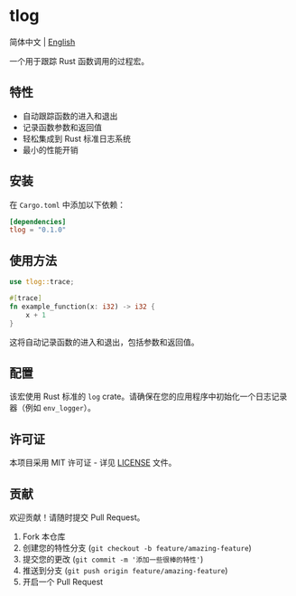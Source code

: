 # tlog

简体中文 | [English](README.md)

一个用于跟踪 Rust 函数调用的过程宏。

## 特性

- 自动跟踪函数的进入和退出
- 记录函数参数和返回值
- 轻松集成到 Rust 标准日志系统
- 最小的性能开销

## 安装

在 `Cargo.toml` 中添加以下依赖：

```toml
[dependencies]
tlog = "0.1.0"
```

## 使用方法

```rust
use tlog::trace;

#[trace]
fn example_function(x: i32) -> i32 {
    x + 1
}
```

这将自动记录函数的进入和退出，包括参数和返回值。

## 配置

该宏使用 Rust 标准的 `log` crate。请确保在您的应用程序中初始化一个日志记录器（例如 `env_logger`）。

## 许可证

本项目采用 MIT 许可证 - 详见 [LICENSE](LICENSE) 文件。

## 贡献

欢迎贡献！请随时提交 Pull Request。

1. Fork 本仓库
2. 创建您的特性分支 (`git checkout -b feature/amazing-feature`)
3. 提交您的更改 (`git commit -m '添加一些很棒的特性'`)
4. 推送到分支 (`git push origin feature/amazing-feature`)
5. 开启一个 Pull Request
